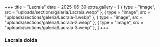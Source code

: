 +++
title = "Lacraia"
date = 2025-06-30
extra.gallery = [
  { type = "image", src = "uploads/sections/galeria/Lacraia.webp" },
  { type = "image", src = "uploads/sections/galeria/Lacraia-1.webp" },
  { type = "image", src = "uploads/sections/galeria/Lacraia-2.webp" },
  { type = "image", src = "uploads/sections/galeria/Lacraia-3.webp" },
]
+++

### Lacraia doida
